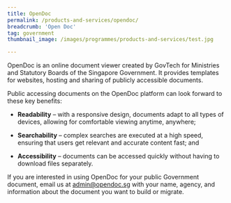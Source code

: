```yaml
---
title: OpenDoc
permalink: /products-and-services/opendoc/
breadcrumb: 'Open Doc'
tag: government
thumbnail_image: /images/programmes/products-and-services/test.jpg

---
```



OpenDoc is an online document viewer created by GovTech for Ministries and Statutory Boards of the Singapore Government. It provides templates for websites, hosting and sharing of publicly accessible documents.
 
Public accessing documents on the OpenDoc platform can look forward to these key benefits:
 
* **Readability** – with a responsive design, documents adapt to all types of devices, allowing for comfortable viewing anytime, anywhere;

* **Searchability** – complex searches are executed at a high speed, ensuring that users get relevant and accurate content fast; and

* **Accessibility** – documents can be accessed quickly without having to download files separately.

If you are interested in using OpenDoc for your public Government document, email us at [admin@opendoc.sg](admin@opendoc.sg) with your name, agency, and information about the document you want to build or migrate.
